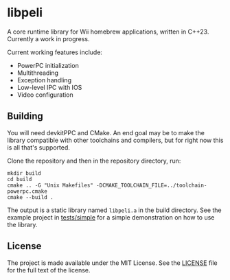 # libpeli

A core runtime library for Wii homebrew applications, written in C++23. Currently a work in progress.

Current working features include:
- PowerPC initialization
- Multithreading
- Exception handling
- Low-level IPC with IOS
- Video configuration

## Building

You will need devkitPPC and CMake. An end goal may be to make the library compatible with other toolchains and compilers,
but for right now this is all that's supported.

Clone the repository and then in the repository directory, run:

```
mkdir build
cd build
cmake .. -G "Unix Makefiles" -DCMAKE_TOOLCHAIN_FILE=../toolchain-powerpc.cmake
cmake --build .
```

The output is a static library named `libpeli.a` in the build directory. See the example project in [tests/simple](tests/simple)
for a simple demonstration on how to use the library.

## License

The project is made available under the MIT License. See the [LICENSE](LICENSE) file for the full text of the license.
